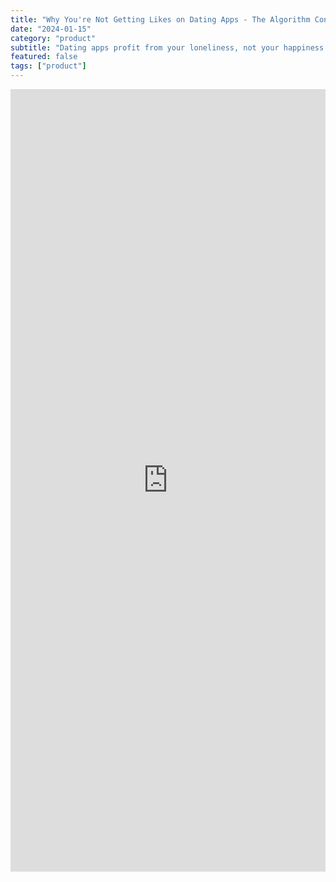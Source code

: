 ```yaml
---
title: "Why You're Not Getting Likes on Dating Apps - The Algorithm Conspiracy"
date: "2024-01-15"
category: "product"
subtitle: "Dating apps profit from your loneliness, not your happiness. Here's how perverse incentives keep you swiping but never matching."
featured: false
tags: ["product"]
---
```


<iframe src="https://www.linkedin.com/embed/feed/update/urn:li:share:7020663438515294208" height="1252" width="504" frameborder="0" allowfullscreen="" title="Embedded post"></iframe>
